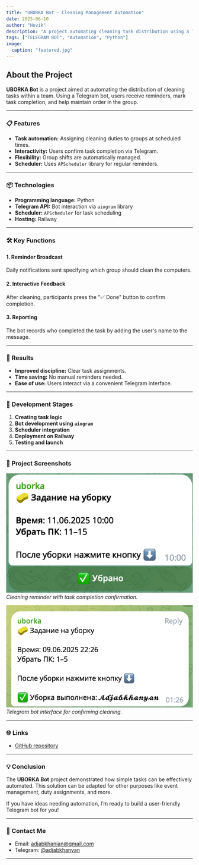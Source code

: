 ```yaml
---
title: "UBORKA Bot — Cleaning Management Automation"
date: 2025-06-10
author: "Hovik"
description: "A project automating cleaning task distribution using a Telegram bot, scheduler, and API integration."
tags: ["TELEGRAM BOT", "Automation", "Python"]
image:
  caption: "featured.jpg"
---
```


## About the Project

**UBORKA Bot** is a project aimed at automating the distribution of cleaning tasks within a team. Using a Telegram bot, users receive reminders, mark task completion, and help maintain order in the group.

---

### 📋 **Features**

- **Task automation:** Assigning cleaning duties to groups at scheduled times.  
- **Interactivity:** Users confirm task completion via Telegram.  
- **Flexibility:** Group shifts are automatically managed.  
- **Scheduler:** Uses `APScheduler` library for regular reminders.

---

### 📦 **Technologies**

- **Programming language:** Python  
- **Telegram API:** Bot interaction via `aiogram` library  
- **Scheduler:** `APScheduler` for task scheduling  
- **Hosting:** Railway

---

### 🛠️ **Key Functions**

#### 1. **Reminder Broadcast**  
Daily notifications sent specifying which group should clean the computers.

#### 2. **Interactive Feedback**  
After cleaning, participants press the "✅ Done" button to confirm completion.

#### 3. **Reporting**  
The bot records who completed the task by adding the user's name to the message.

---

### 🎯 **Results**

- **Improved discipline:** Clear task assignments.  
- **Time saving:** No manual reminders needed.  
- **Ease of use:** Users interact via a convenient Telegram interface.

---

### 📅 **Development Stages**

1. **Creating task logic**  
2. **Bot development using `aiogram`**  
3. **Scheduler integration**  
4. **Deployment on Railway**  
5. **Testing and launch**

---

### 📸 **Project Screenshots**

![Cleaning Reminder](uborka1.png)  
*Cleaning reminder with task completion confirmation.*

![Telegram Bot](uborka2.jpg)  
*Telegram bot interface for confirming cleaning.*

---

### 🌐 **Links**

- [GitHub repository](https://github.com/your-username/uborka-bot)

---

### 💡 **Conclusion**

The **UBORKA Bot** project demonstrated how simple tasks can be effectively automated. This solution can be adapted for other purposes like event management, duty assignments, and more.

If you have ideas needing automation, I’m ready to build a user-friendly Telegram bot for you!

---

### 📩 **Contact Me**

- Email: [adjabkhanian@gmail.com](mailto:adjabkhanian@gmail.com)  
- Telegram: [@adjabkhanyan](https://t.me/adjabkhanyan)

---